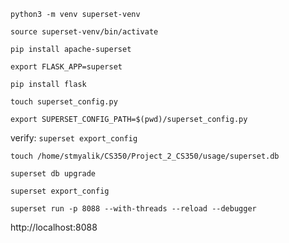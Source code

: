 ``python3 -m venv superset-venv``

``source superset-venv/bin/activate``

``pip install apache-superset``

``export FLASK_APP=superset``

``pip install flask``

``touch superset_config.py``

``export SUPERSET_CONFIG_PATH=$(pwd)/superset_config.py``

verify: ``superset export_config``

``touch /home/stmyalik/CS350/Project_2_CS350/usage/superset.db``

``superset db upgrade``

``superset export_config``

``superset run -p 8088 --with-threads --reload --debugger``

http://localhost:8088

